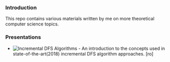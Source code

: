 ### Introduction

This repo contains various materials written by me on more theoretical computer science topics.

### Presentations

* ![Incremental DFS Algorithms](https://github.com/mehanix/algorithms/tree/main/Incremental%20DFS%20Algorithms) - An introduction to the concepts used in state-of-the-art(2018) incremental DFS algorithm approaches. [ro]
